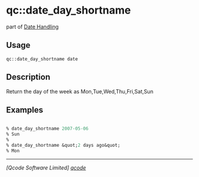 qc::date_day_shortname
======================

part of [Date Handling](../qc/wiki/DateHandling)

Usage
-----
`qc::date_day_shortname date`

Description
-----------
Return the day of the week as Mon,Tue,Wed,Thu,Fri,Sat,Sun

Examples
--------
```tcl

% date_day_shortname 2007-05-06
% Sun
%
% date_day_shortname &quot;2 days ago&quot;
% Mon

```

----------------------------------
*[Qcode Software Limited] [qcode]*

[qcode]: www.qcode.co.uk "Qcode Software"